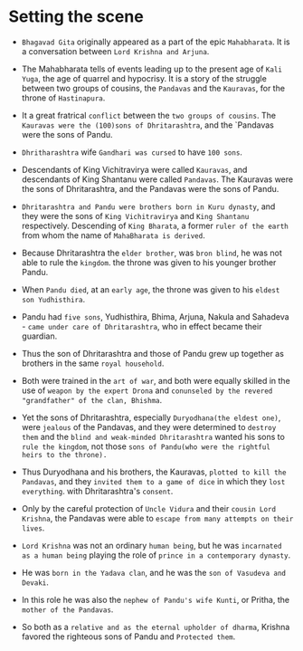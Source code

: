 # Setting the scene

- `Bhagavad Gita` originally appeared as a part of the epic `Mahabharata`. It is a conversation between `Lord Krishna and Arjuna`.
- The Mahabharata tells of events leading up to the present age of `Kali Yuga`, the age of quarrel and hypocrisy. It is a story of the struggle between two groups of cousins, the `Pandavas` and the `Kauravas`, for the throne of `Hastinapura`.
- It a great fratrical `conflict` between the `two groups of cousins`. The `Kauravas were the (100)sons of Dhritarashtra`, and the `Pandavas were the sons of Pandu.
- `Dhritharashtra` wife `Gandhari was cursed` to have `100 sons`.

- Descendants of King Vichitravirya were called `Kauravas`, and descendants of King Shantanu were called `Pandavas`. The Kauravas were the sons of Dhritarashtra, and the Pandavas were the sons of Pandu.
- `Dhritarashtra and Pandu were brothers born in Kuru dynasty`, and they were the sons of `King Vichitravirya` and `King Shantanu` respectively. Descending of `King Bharata`, a former `ruler of the earth` from whom the name of `MahaBharata is derived`. 
- Because Dhritarashtra the `elder brother`, was `bron blind`, he was not able to rule the `kingdom`. the throne was given to his younger brother Pandu. 

- When `Pandu died`, at an `early age`, the throne was given to his `eldest son Yudhisthira`.
- Pandu had `five sons`, Yudhisthira, Bhima, Arjuna, Nakula and Sahadeva - `came under care of Dhritarashtra`, who in effect became their guardian. 
- Thus the son of Dhritarashtra and those of Pandu grew up together as brothers in the same `royal household`.
- Both were trained in the `art of war`, and both were equally skilled in the use of `weapon by the expert Drona` and `conunseled by the revered "grandfather" of the clan, Bhishma`.

- Yet the sons of Dhritarashtra, especially `Duryodhana(the eldest one)`, were `jealous` of the Pandavas, and they were determined to `destroy them` and the `blind and weak-minded Dhritarashtra` wanted his sons to `rule the kingdom`, not those `sons of Pandu(who were the rightful heirs to the throne).`
- Thus Duryodhana and his brothers, the Kauravas, `plotted to kill the Pandavas`, and they `invited them to a game of dice` in which they `lost everything`. with Dhritarashtra's `consent`. 
- Only by the careful protection of `Uncle Vidura` and their `cousin Lord Krishna`, the Pandavas were able to `escape from many attempts on their lives`.

- `Lord Krishna` was not an ordinary `human being`, but he was `incarnated as a human being` playing the role of `prince in a contemporary dynasty`.
- He was `born in the Yadava clan`, and he was the `son of Vasudeva and Devaki`.
- In this role he was also the `nephew of Pandu's wife Kunti`, or Pritha, the `mother of the Pandavas`.
- So both as a `relative and as the eternal upholder of dharma`, Krishna favored the righteous sons of Pandu and `Protected them`.
